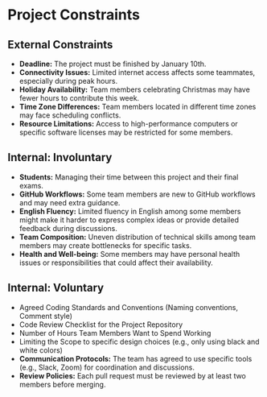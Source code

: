 <!-- this template is for inspiration, feel free to change it however you like! -->

# Project Constraints

## External Constraints

- **Deadline:** The project must be finished by January 10th.
- **Connectivity Issues:** Limited internet access affects some teammates,
especially during peak hours.
- **Holiday Availability:** Team members celebrating Christmas may have fewer
hours to contribute this week.
- **Time Zone Differences:** Team members located in different time zones may
face scheduling conflicts.
- **Resource Limitations:** Access to high-performance computers or specific
software licenses may be restricted for some members.

## Internal: Involuntary

- **Students:** Managing their time between this project and their final exams.
- **GitHub Workflows:** Some team members are new to GitHub workflows and may
need extra guidance.
- **English Fluency:** Limited fluency in English among some members might make
it harder to express complex ideas or provide detailed feedback during
discussions.
- **Team Composition:** Uneven distribution of technical skills among team
members may create bottlenecks for specific tasks.
- **Health and Well-being:** Some members may have personal health issues or
responsibilities that could affect their availability.

## Internal: Voluntary

- Agreed Coding Standards and Conventions (Naming conventions, Comment style)
- Code Review Checklist for the Project Repository
- Number of Hours Team Members Want to Spend Working
- Limiting the Scope to specific design choices (e.g., only using black and
white colors)
- **Communication Protocols:**
The team has agreed to use specific tools (e.g., Slack, Zoom) for coordination 
and discussions.
- **Review Policies:**
Each pull request must be reviewed by at least two members before merging.

<!--
  constraints that your team decided on to help scope the project. they may include:
  - coding style & conventions
  - agree on a code review checklist for the project repository
  - the number of hours you want to spend working
  - only using the colors black and white
-->
